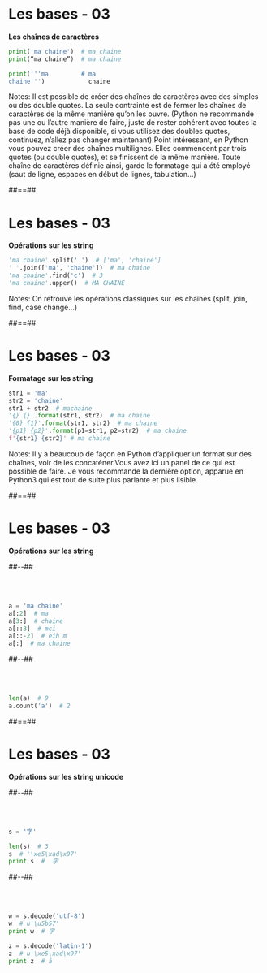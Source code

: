 <!-- .slide: class="with-code" -->

# Les bases - 03

**Les chaînes de caractères**

```python
print('ma chaine')  # ma chaine
print(“ma chaine”)  # ma chaine

print('''ma         # ma
chaine''')            chaine
```

<!-- .element: class="big-code" -->

Notes:
Il est possible de créer des chaînes de caractères avec des simples ou des double quotes. La seule contrainte est de fermer les chaînes de caractères de la même manière qu’on les ouvre. (Python ne recommande pas une ou l’autre manière de faire, juste de rester cohérent avec toutes la base de code déjà disponible, si vous utilisez des doubles quotes, continuez, n’allez pas changer maintenant).Point intéressant, en Python vous pouvez créer des chaînes multilignes. Elles commencent par trois quotes (ou double quotes), et se finissent de la même manière. Toute chaîne de caractères définie ainsi, garde le formatage qui a été employé (saut de ligne, espaces en début de lignes, tabulation…)

##==##
<!-- .slide: class="with-code" -->

# Les bases - 03

**Opérations sur les string**

```python
'ma chaine'.split(' ')  # ['ma', 'chaine']
' '.join(['ma', 'chaine'])  # ma chaine
'ma chaine'.find('c')  # 3
'ma chaine'.upper()  # MA CHAINE
```

<!-- .element: class="big-code" -->

Notes:
On retrouve les opérations classiques sur les chaînes (split, join, find, case change…)

##==##
<!-- .slide: class="with-code" -->

# Les bases - 03

**Formatage sur les string**

```python
str1 = 'ma'
str2 = 'chaine'
str1 + str2  # machaine
'{} {}'.format(str1, str2)  # ma chaine
'{0} {1}'.format(str1, str2)  # ma chaine
'{p1} {p2}'.format(p1=str1, p2=str2)  # ma chaine
f'{str1} {str2}' # ma chaine
```

<!-- .element: class="big-code" -->

Notes:
Il y a beaucoup de façon en Python d’appliquer un format sur des chaînes, voir de les concaténer.Vous avez ici un panel de ce qui est possible de faire. Je vous recommande la dernière option, apparue en Python3 qui est tout de suite plus parlante et plus lisible.

##==##
<!-- .slide: class="with-code two-column-layout" -->

# Les bases - 03

**Opérations sur les string**

##--##

<br><br>

```python
a = 'ma chaine'
a[:2]  # ma
a[3:]  # chaine
a[::3]  # mci
a[::-2]  # eih m
a[:]  # ma chaine
```

##--##

<br><br>

```python
len(a)  # 9
a.count('a')  # 2
```

##==##
<!-- .slide: class="with-code two-column-layout" -->

# Les bases - 03

**Opérations sur les string unicode**

##--##

<br><br>

```python
s = '字'

len(s)  # 3
s  # '\xe5\xad\x97'
print s  #  字
```

##--##

<br><br>

```python
w = s.decode('utf-8')
w  # u'\u5b57'
print w  # 字

z = s.decode('latin-1')
z  # u'\xe5\xad\x97'
print z  # å
```
